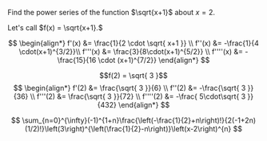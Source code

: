 Find the power series of the function $\sqrt{x+1}$ about $x=2$.

Let's call $f(x) = \sqrt{x+1}.$

$$
\begin{align*}
f'(x) &= \frac{1}{2 \cdot \sqrt{ x+1 }} \\
f''(x) &=  -\frac{1}{4 \cdot(x+1)^{3/2}}\\
f'''(x) &= \frac{3}{8\cdot(x+1)^{5/2}} \\
f''''(x) &= -\frac{15}{16 \cdot (x+1)^{7/2}}
\end{align*}
$$


$$f(2) = \sqrt{ 3 }$$
$$
\begin{align*}
f'(2) &= \frac{\sqrt{ 3 }}{6} \\
f''(2) &= -\frac{\sqrt{ 3 }}{36} \\
f'''(2) &= \frac{\sqrt{ 3 }}{72} \\
f''''(2) &= -\frac{ 5\cdot\sqrt{ 3 }}{432}
\end{align*}
$$

$$
\sum_{n=0}^{\infty}(-1)^{1+n}\frac{\left(-\frac{1}{2}+n\right)!}{2(-1+2n)(1/2)!}\left(3\right)^{\left(\frac{1}{2}-n\right)}\left(x-2\right)^{n}
$$


<div style='display: none'>
$$\displaystyle\sum_{n = 0} 3^{\frac{1}{2} - n} \binom{\frac{1}{2}}{n} (x - 2)^n = \displaystyle\sum_{n = 0} 3^{\frac{1}{2} - n} \frac{\frac{1}{2}!}{n! \left( n - \frac{1}{2} \right)!} (x - 2)^n $$
</div>